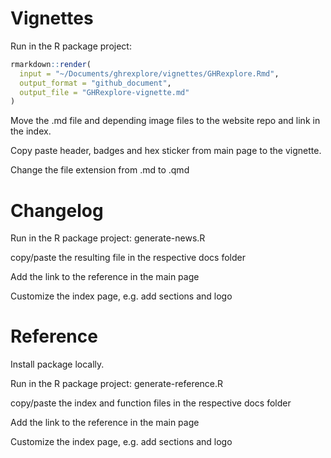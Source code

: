 # Vignettes

Run in the R package project:

```r
rmarkdown::render(
  input = "~/Documents/ghrexplore/vignettes/GHRexplore.Rmd",
  output_format = "github_document",
  output_file = "GHRexplore-vignette.md"
)
```
Move the .md file and depending image files to the website repo and link in the index.

Copy paste header, badges and hex sticker from main page to the vignette.

Change the file extension from .md to .qmd


# Changelog

Run in the R package project: generate-news.R

copy/paste the resulting file in the respective docs folder

Add the link to the reference in the main page

Customize the index page, e.g. add sections and logo


# Reference

Install package locally.

Run in the R package project: generate-reference.R

copy/paste the index and function files in the respective docs folder

Add the link to the reference in the main page

Customize the index page, e.g. add sections and logo
